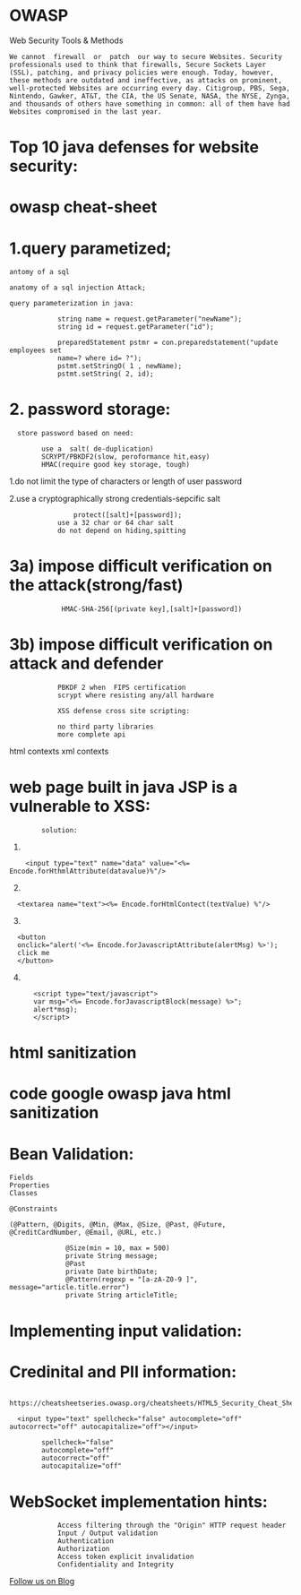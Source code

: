 # OWASP
Web Security Tools &amp; Methods


    We cannot  firewall  or  patch  our way to secure Websites. Security professionals used to think that firewalls, Secure Sockets Layer (SSL), patching, and privacy policies were enough. Today, however, these methods are outdated and ineffective, as attacks on prominent, well-protected Websites are occurring every day. Citigroup, PBS, Sega, Nintendo, Gawker, AT&T, the CIA, the US Senate, NASA, the NYSE, Zynga, and thousands of others have something in common: all of them have had Websites compromised in the last year.


 # Top 10 java defenses for website security:

# owasp cheat-sheet

# 1.query parametized;

    antomy of a sql

    anatomy of a sql injection Attack;

    query parameterization in java:

                string name = request.getParameter("newName");
                string id = request.getParameter("id");

                preparedStatement pstmr = con.preparedstatement("update employees set 
                name=? where id= ?");
                pstmt.setStringO( 1 , newName);
                pstmt.setString( 2, id);


# 2. password storage:

      store password based on need:

            use a  salt( de-duplication)
            SCRYPT/PBKDF2(slow, peroformance hit,easy)
            HMAC(require good key storage, tough)

1.do not limit the type of characters or length of user password

2.use a cryptographically strong credentials-sepcific salt

                    protect([salt]+[password]);
                use a 32 char or 64 char salt
                do not depend on hiding,spitting

 # 3a) impose difficult verification on the attack(strong/fast)

                 HMAC-SHA-256[(private key],[salt]+[password])

 # 3b) impose difficult verification on attack and defender

                PBKDF 2 when  FIPS certification
                scrypt where resisting any/all hardware

                XSS defense cross site scripting:

                no third party libraries
                more complete api


html contexts
xml contexts	

 # web page built in java JSP is a vulnerable to XSS:

            solution:

1)

        <input type="text" name="data" value="<%= Encode.forHthmlAttribute(datavalue)%"/>

2)

      <textarea name="text"><%= Encode.forHtmlContect(textValue) %"/>

3)

      <button
      onclick="alert('<%= Encode.forJavascriptAttribute(alertMsg) %>');
      click me
      </button>

4)

          <script type="text/javascript">
          var msg="<%= Encode.forJavascriptBlock(message) %>";
          alert*msg);
          </script>


 # html sanitization


 # code google owasp java html sanitization

 # Bean Validation:

    Fields
    Properties
    Classes

    @Constraints 

    (@Pattern, @Digits, @Min, @Max, @Size, @Past, @Future, @CreditCardNumber, @Email, @URL, etc.)
    
                  @Size(min = 10, max = 500)
                  private String message;
                  @Past
                  private Date birthDate;
                  @Pattern(regexp = "[a-zA-Z0-9 ]", message="article.title.error")
                  private String articleTitle;
                  
              
 # Implementing input validation:
  
 # Credinital and PII information:
 
       https://cheatsheetseries.owasp.org/cheatsheets/HTML5_Security_Cheat_Sheet.html
  
      <input type="text" spellcheck="false" autocomplete="off" autocorrect="off" autocapitalize="off"></input>

            spellcheck="false"
            autocomplete="off"
            autocorrect="off"
            autocapitalize="off"
            
   # WebSocket implementation hints:
   
                Access filtering through the "Origin" HTTP request header
                Input / Output validation
                Authentication
                Authorization
                Access token explicit invalidation
                Confidentiality and Integrity
  
  



<a href="http://starwalt.in/Blogs/index.html">Follow us on Blog</a>

